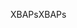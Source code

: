 <span data-ttu-id="30bc0-101">XBAPs</span><span class="sxs-lookup"><span data-stu-id="30bc0-101">XBAPs</span></span>